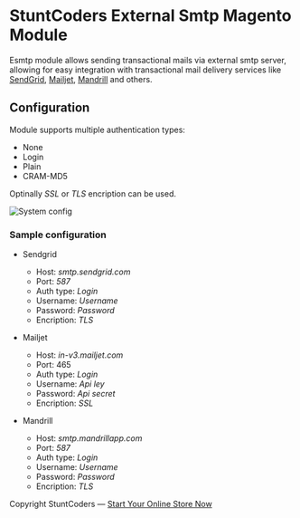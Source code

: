 # StuntCoders External Smtp Magento Module

Esmtp module allows sending transactional mails via external smtp server, allowing for easy integration with transactional mail delivery services like [SendGrid](https://sendgrid.com/), [Mailjet](https://www.mailjet.com/), [Mandrill](https://www.mandrill.com/) and others.

## Configuration

Module supports multiple authentication types:
* None
* Login
* Plain
* CRAM-MD5

Optinally *SSL* or *TLS* encription can be used.

![System config](https://s3-eu-west-1.amazonaws.com/stcd/stunt_mage_esmtp/esmtp-system-config.png)

### Sample configuration

* Sendgrid
    * Host: _smtp.sendgrid.com_
    * Port: _587_
    * Auth type:  _Login_
    * Username: _Username_
    * Password: _Password_
    * Encription: _TLS_

* Mailjet
    * Host: _in-v3.mailjet.com_
    * Port: 465
    * Auth type:  _Login_
    * Username: _Api ley_
    * Password: _Api secret_
    * Encription: _SSL_

* Mandrill
    * Host: _smtp.mandrillapp.com_
    * Port: _587_
    * Auth type:  _Login_
    * Username: _Username_
    * Password: _Password_
    * Encription: _TLS_

Copyright StuntCoders — [Start Your Online Store Now](https://stuntcoders.com/)
